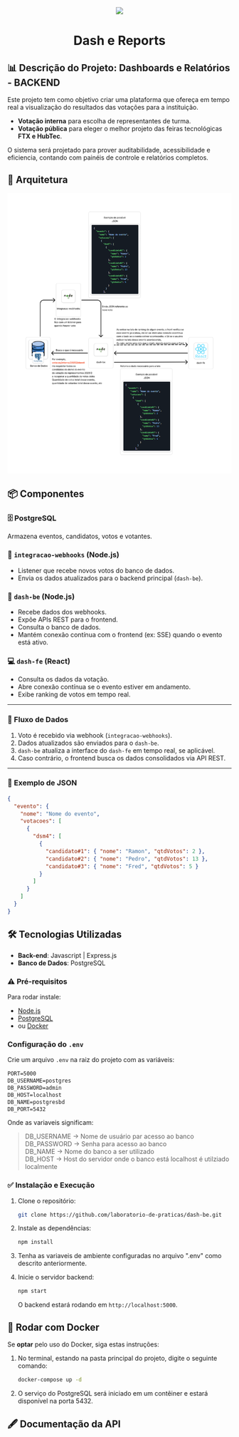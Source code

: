 <p align="center">
  <a href="https://fatecregistro.cps.sp.gov.br/" target="blank"><img src="https://bkpsitecpsnew.blob.core.windows.net/uploadsitecps/sites/40/2024/03/fatec_registro.png" width="300"/></a>
</p>


# <p align="center">Dash e Reports</p>

## 📊 Descrição do Projeto: Dashboards e Relatórios - BACKEND

Este projeto tem como objetivo criar uma plataforma que ofereça em tempo real a visualização do resultados das votações para a instituição.

- **Votação interna** para escolha de representantes de turma.
- **Votação pública** para eleger o melhor projeto das feiras tecnológicas **FTX e HubTec**.

O sistema será projetado para prover auditabilidade, acessibilidade e eficiencia, contando com painéis de controle e relatórios completos.

## 🔧 Arquitetura

![img.png](imgs-doc/img.png)

## 📦 Componentes

### 🗄️ PostgreSQL
Armazena eventos, candidatos, votos e votantes.

### 🔌 `integracao-webhooks` (Node.js)
- Listener que recebe novos votos do banco de dados.
- Envia os dados atualizados para o backend principal (`dash-be`).

### 🧠 `dash-be` (Node.js)
- Recebe dados dos webhooks.
- Expõe APIs REST para o frontend.
- Consulta o banco de dados.
- Mantém conexão contínua com o frontend (ex: SSE) quando o evento está ativo.

### 💻 `dash-fe` (React)
- Consulta os dados da votação.
- Abre conexão contínua se o evento estiver em andamento.
- Exibe ranking de votos em tempo real.

---

### 🔁 Fluxo de Dados

1. Voto é recebido via webhook (`integracao-webhooks`).
2. Dados atualizados são enviados para o `dash-be`.
3. `dash-be` atualiza a interface do `dash-fe` em tempo real, se aplicável.
4. Caso contrário, o frontend busca os dados consolidados via API REST.

---

### 📄 Exemplo de JSON

```json
{
  "evento": {
    "nome": "Nome do evento",
    "votacoes": [
      {
        "dsm4": [
          {
            "candidato#1": { "nome": "Ramon", "qtdVotos": 2 },
            "candidato#2": { "nome": "Pedro", "qtdVotos": 13 },
            "candidato#3": { "nome": "Fred", "qtdVotos": 5 }
          }
        ]
      }
    ]
  }
}
````

## 🛠️ Tecnologias Utilizadas

- **Back-end**: Javascript | Express.js
- **Banco de Dados**: PostgreSQL 

### ⚠️ Pré-requisitos

Para rodar instale:

- [Node.js](https://nodejs.org/)
- [PostgreSQL](https://www.postgresql.org/) 
- ou [Docker](https://www.docker.com/)

### Configuração do `.env`

Crie um arquivo `.env` na raiz do projeto com as variáveis:

```env
PORT=5000
DB_USERNAME=postgres
DB_PASSWORD=admin
DB_HOST=localhost
DB_NAME=postgresbd
DB_PORT=5432
```
Onde as variaveis significam:
> DB_USERNAME -> Nome de usuário par acesso ao banco <br>
> DB_PASSWORD -> Senha para acesso ao banco <br>
> DB_NAME -> Nome do banco a ser utilizado <br>
>DB_HOST -> Host do servidor onde o banco está localhost é utilziado localmente

### ✅ Instalação e Execução

1. Clone o repositório:
   ```bash
   git clone https://github.com/laboratorio-de-praticas/dash-be.git
   ```

2. Instale as dependências:
   ```bash
   npm install
   ```

3. Tenha as variaveis de ambiente configuradas no arquivo ".env" como descrito anteriormente.

4. Inicie o servidor backend:
   ```bash
   npm start
   ```

    O backend estará rodando em `http://localhost:5000`.

## 🐋 Rodar com Docker

Se **optar** pelo uso do Docker, siga estas instruções:

1. No terminal, estando na pasta principal do projeto, digite o seguinte comando:
   ```bash
   docker-compose up -d
   ```
2. O serviço do PostgreSQL será iniciado em um contêiner e estará disponível na porta 5432.


## 🖋️ Documentação da API
